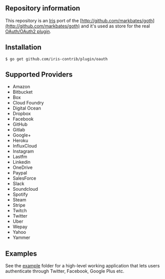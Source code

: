 ## Repository information

This repository is an [Iris](https://github.com/kataras/iris) port of the [http://github.com/markbates/goth](http://github.com/markbates/goth) and it's used as store for the real [OAuth/OAuth2 plugin](https://github.com/iris-contrib/plugin/tree/master/oauth).

## Installation

```text
$ go get github.com/iris-contrib/plugin/oauth
```

## Supported Providers

* Amazon
* Bitbucket
* Box
* Cloud Foundry
* Digital Ocean
* Dropbox
* Facebook
* GitHub
* Gitlab
* Google+
* Heroku
* InfluxCloud
* Instagram
* Lastfm
* Linkedin
* OneDrive
* Paypal
* SalesForce
* Slack
* Soundcloud
* Spotify
* Steam
* Stripe
* Twitch
* Twitter
* Uber
* Wepay
* Yahoo
* Yammer

## Examples

See the [example](https://github.com/iris-contrib/examples) folder for a high-level working application that lets users authenticate
through Twitter, Facebook, Google Plus etc.

